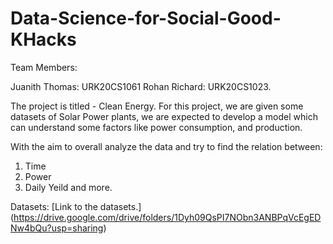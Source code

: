 # Data-Science-for-Social-Good-KHacks

Team Members:

Juanith Thomas: URK20CS1061
Rohan Richard: URK20CS1023.

The project is titled - Clean Energy.
For this project, we are given some datasets of Solar Power plants,
we are expected to develop a model which can understand some factors
like power consumption, and production.

With the aim to overall analyze the data and try to find the relation between:
1. Time
2. Power
3. Daily Yeild
and more.

Datasets: [Link to the datasets.] (https://drive.google.com/drive/folders/1Dyh09QsPI7NObn3ANBPqVcEgEDNw4bQu?usp=sharing)
